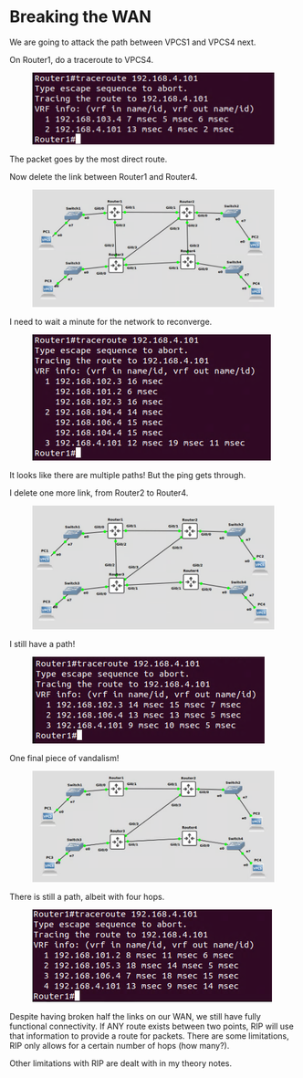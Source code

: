 # Breaking the WAN

We are going to attack the path between VPCS1 and VPCS4 next.

On Router1, do a traceroute to VPCS4.

<figure><img src="../.gitbook/assets/image (4) (1).png" alt=""><figcaption></figcaption></figure>

The packet goes by the most direct route.

Now delete the link between Router1 and Router4.

<figure><img src="../.gitbook/assets/image (5) (1).png" alt=""><figcaption></figcaption></figure>

I need to wait a minute for the network to reconverge.&#x20;

<figure><img src="../.gitbook/assets/image (6) (1).png" alt=""><figcaption></figcaption></figure>

It looks like there are multiple paths! But the ping gets through.

I delete one more link, from Router2 to Router4.

<figure><img src="../.gitbook/assets/image (7) (1).png" alt=""><figcaption></figcaption></figure>

I still have a path!

<figure><img src="../.gitbook/assets/image (8) (1).png" alt=""><figcaption></figcaption></figure>

One final piece of vandalism!

<figure><img src="../.gitbook/assets/image (9) (1).png" alt=""><figcaption></figcaption></figure>

There is still a path, albeit with four hops.

<figure><img src="../.gitbook/assets/image (10) (1).png" alt=""><figcaption></figcaption></figure>

Despite having broken half the links on our WAN, we still have fully functional connectivity. If ANY route exists between two points, RIP will use that information to provide a route for packets. There are some limitations, RIP only allows for a certain number of hops (how many?).&#x20;

Other limitations with RIP are dealt with in my theory notes.
